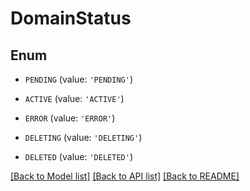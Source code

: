 # DomainStatus


## Enum

* `PENDING` (value: `'PENDING'`)

* `ACTIVE` (value: `'ACTIVE'`)

* `ERROR` (value: `'ERROR'`)

* `DELETING` (value: `'DELETING'`)

* `DELETED` (value: `'DELETED'`)

[[Back to Model list]](../README.md#documentation-for-models) [[Back to API list]](../README.md#documentation-for-api-endpoints) [[Back to README]](../README.md)


